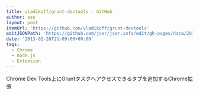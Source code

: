 ```yaml
---
title: vladikoff/grunt-devtools · GitHub
author: azu
layout: post
itemUrl: 'https://github.com/vladikoff/grunt-devtools'
editJSONPath: 'https://github.com/jser/jser.info/edit/gh-pages/data/2013/02/index.json'
date: '2013-02-28T21:09:00+00:00'
tags:
  - Chrome
  - node.js
  - Extension
---
```

Chrome Dev Tools上にGruntタスクへアクセスできるタブを追加するChrome拡張

